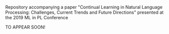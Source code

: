 Repository accompanying a paper "Continual Learning in Natural Language Processing: Challenges, Current Trends and Future Directions" presented at the 2019 ML in PL Conference 

TO APPEAR SOON!
